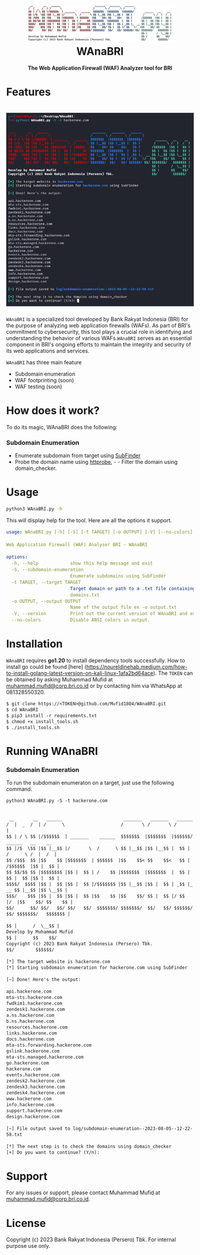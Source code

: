 <h1 align="center">
  <img src="lib/img/WAnaBRI-banner.png" alt="WAnaBRI"/></a>
  <br>
  WAnaBRI
</h1>
<p align="center">
  <b>The Web Application Firewall (WAF) Analyzer tool for BRI</b>
</p>

# Features

<h1 align="left">
  <img src="lib/img/WAnaBRI-run.png" alt="WAnaBRI" width="700px"></a>
  <br>
</h1>

`WAnaBRI` is a specialized tool developed by Bank Rakyat Indonesia (BRI) for the purpose of analyzing web application firewalls (WAFs). As part of BRI's commitment to cybersecurity, this tool plays a crucial role in identifying and understanding the behavior of various WAFs.`WAnaBRI` serves as an essential component in BRI's ongoing efforts to maintain the integrity and security of its web applications and services.

`WAnaBRI` has three main feature
- Subdomain enumeration
- WAF footprinting (soon)
- WAF testing (soon)

# How does it work?

To do its magic, WAnaBRI does the following:

### Subdomain Enumeration

- Enumerate subdomain from target using [SubFinder](https://github.com/projectdiscovery/subfinder)
- Probe the domain name using [httprobe](https://github.com/tomnomnom/httprobe), - - Filter the domain using domain_checker.


# Usage

```sh
python3 WAnaBRI.py -h
```
This will display help for the tool. Here are all the options it support.

```yaml
usage: WAnaBRI.py [-h] [-S] [-t TARGET] [-o OUTPUT] [-V] [--no-colors]

Web Application Firewall (WAF) Analyser BRI - WAnaBRI

options:
  -h, --help            show this help message and exit
  -S, --subdomain-enumeration
                        Enumerate subdomains using SubFinder
  -t TARGET, --target TARGET
                        Target domain or path to a .txt file containing domains ex: -t bri.co.id or -t
                        domains.txt
  -o OUTPUT, --output OUTPUT
                        Name of the output file ex -o output.txt
  -V, --version         Print out the current version of WAnaBRI and exit.
  --no-colors           Disable ANSI colors in output.
```
# Installation

`WAnaBRI` requires **go1.20** to install dependency tools successfully. How to install go could be found [here] (https://noureldinehab.medium.com/how-to-install-golang-latest-version-on-kali-linux-1afa2bd64ace). The `TOKEN` can be obtained by asking Muhammad Mufid at muhammad.mufid@corp.bri.co.id or by contacting him via WhatsApp at 081328550320.

```console
$ git clone https://<TOKEN>@github.com/Mufid1804/WAnaBRI.git
$ cd WAnaBRI
$ pip3 install -r requirements.txt
$ chmod +x install_tools.sh
$ ./install_tools.sh
```
# Running WAnaBRI
### Subdomain Enumeration

To run the subdomain enumeraton on a target, just use the following command.

```console
python3 WAnaBRI.py -S -t hackerone.com

 
 __       __   ______                       _______   _______   ______                         
/  |  _  /  | /      \                     /       \ /       \ /      |                                                                                                                                                                     
$$ | / \ $$ |/$$$$$$  | _______    ______  $$$$$$$  |$$$$$$$  |$$$$$$/       ______   __    __                                                                                                                                              
$$ |/$  \$$ |$$ |__$$ |/       \  /      \ $$ |__$$ |$$ |__$$ |  $$ |       /      \ /  |  /  |                                                                                                                                             
$$ /$$$  $$ |$$    $$ |$$$$$$$  | $$$$$$  |$$    $$< $$    $$<   $$ |      /$$$$$$  |$$ |  $$ |                                                                                                                                             
$$ $$/$$ $$ |$$$$$$$$ |$$ |  $$ | /    $$ |$$$$$$$  |$$$$$$$  |  $$ |      $$ |  $$ |$$ |  $$ |                                                                                                                                             
$$$$/  $$$$ |$$ |  $$ |$$ |  $$ |/$$$$$$$ |$$ |__$$ |$$ |  $$ | _$$ |_  __ $$ |__$$ |$$ \__$$ |                                                                                                                                             
$$$/    $$$ |$$ |  $$ |$$ |  $$ |$$    $$ |$$    $$/ $$ |  $$ |/ $$   |/  |$$    $$/ $$    $$ |                                                                                                                                             
$$/      $$/ $$/   $$/ $$/   $$/  $$$$$$$/ $$$$$$$/  $$/   $$/ $$$$$$/ $$/ $$$$$$$/   $$$$$$$ |                                                                                                                                             
                                                                           $$ |      /  \__$$ |                                                                                                                                             
Develop by Muhammad Mufid                                                  $$ |      $$    $$/                      
Copyright (c) 2023 Bank Rakyat Indonesia (Persero) Tbk.                    $$/        $$$$$$/                       
                                                                                                                    
[*] The target website is hackerone.com
[*] Starting subdomain enumeration for hackerone.com using SubFinder

[~] Done! Here's the output:

api.hackerone.com
mta-sts.hackerone.com
fwdkim1.hackerone.com
zendesk1.hackerone.com
a.ns.hackerone.com
b.ns.hackerone.com
resources.hackerone.com
links.hackerone.com
docs.hackerone.com
mta-sts.forwarding.hackerone.com
gslink.hackerone.com
mta-sts.managed.hackerone.com
go.hackerone.com
hackerone.com
events.hackerone.com
zendesk2.hackerone.com
zendesk3.hackerone.com
zendesk4.hackerone.com
www.hackerone.com
info.hackerone.com
support.hackerone.com
design.hackerone.com

[~] File output saved to log/subdomain-enumeration--2023-08-05--12-22-58.txt

[*] The next step is to check the domains using domain_checker
[+] Do you want to continue? (Y/n):
```
# Support

For any issues or support, please contact Muhammad Mufid at muhammad.mufid@corp.bri.co.id.

# License

Copyright (c) 2023 Bank Rakyat Indonesia (Persero) Tbk. For internal purpose use only.
